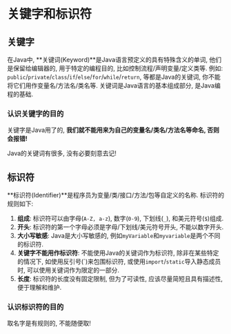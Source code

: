 # 关键字和标识符

## 关键字

在Java中, **关键词(Keyword)**是Java语言预定义的具有特殊含义的单词, 他们是保留给编辑器的, 用于特定的编程目的, 比如控制流程/声明变量/定义类等. 例如: `public`/`private`/`class`/`if`/`else`/`for`/`while`/`return`, 等都是Java的关键词, 你不能将它们用作变量名/方法名/类名等. 关键词是Java语言的基本组成部分, 是Java编程的基础.

### 认识关键字的目的

关键字是Java用了的, **我们就不能用来为自己的变量名/类名/方法名等命名, 否则会报错!**

Java的关键词有很多, 没有必要刻意去记!

## 标识符

**标识符(Identifier)**是程序员为变量/类/接口/方法/包等自定义的名称. 标识符的规则如下:

1. **组成**: 标识符可以由字母(`A-Z, a-z`), 数字(`0-9`), 下划线(`_`), 和美元符号(`$`)组成.
2. **开头**: 标识符的第一个字母必须是字母/下划线/美元符号开头, 不能以数字开头.
3. **大小写敏感**: Java是大小写敏感的, 例如`myVariable`和`myvariable`是两个不同的标识符.
4. **关键字不能用作标识符**: 不能使用Java的关键词作为标识符, 除非在某些特定的情况下, 如使用反引号(\`)来包围标识符, 或使用`import`/`static`导入静态成员时, 可以使用关键词作为限定的一部分.
5. **长度**: 标识符的长度没有固定限制, 但为了可读性, 应该尽量简短且具有描述性, 便于理解和维护.

### 认识标识符的目的

取名字是有规则的, 不能随便取!
